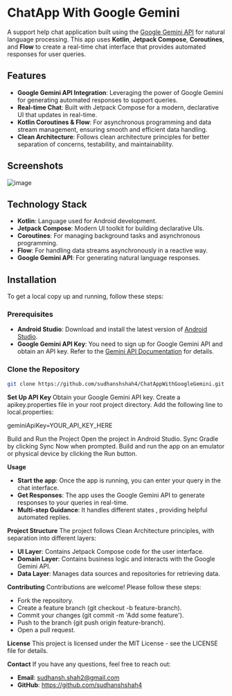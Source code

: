 # ChatApp With Google Gemini

A support help chat application built using the [Google Gemini API](https://developers.google.com/ai/generativeai) for natural language processing. This app uses **Kotlin**, **Jetpack Compose**, **Coroutines**, and **Flow** to create a real-time chat interface that provides automated responses for user queries.

## Features

- **Google Gemini API Integration**: Leveraging the power of Google Gemini for generating automated responses to support queries.
- **Real-time Chat**: Built with Jetpack Compose for a modern, declarative UI that updates in real-time.
- **Kotlin Coroutines & Flow**: For asynchronous programming and data stream management, ensuring smooth and efficient data handling.
- **Clean Architecture**: Follows clean architecture principles for better separation of concerns, testability, and maintainability.

## Screenshots

![image](https://github.com/user-attachments/assets/de66cd4e-fe62-45c3-9309-74a311bfa04e)


## Technology Stack

- **Kotlin**: Language used for Android development.
- **Jetpack Compose**: Modern UI toolkit for building declarative UIs.
- **Coroutines**: For managing background tasks and asynchronous programming.
- **Flow**: For handling data streams asynchronously in a reactive way.
- **Google Gemini API**: For generating natural language responses.

## Installation

To get a local copy up and running, follow these steps:

### Prerequisites

- **Android Studio**: Download and install the latest version of [Android Studio](https://developer.android.com/studio).
- **Google Gemini API Key**: You need to sign up for Google Gemini API and obtain an API key. Refer to the [Gemini API Documentation](https://developers.google.com/ai/generativeai) for details.

### Clone the Repository

```bash
git clone https://github.com/sudhanshshah4/ChatAppWithGoogleGemini.git
```
**Set Up API Key**
Obtain your Google Gemini API key.
Create a apikey.properties file in your root project directory.
Add the following line to local.properties:

geminiApiKey=YOUR_API_KEY_HERE

Build and Run the Project
Open the project in Android Studio.
Sync Gradle by clicking Sync Now when prompted.
Build and run the app on an emulator or physical device by clicking the Run button.

**Usage**
- **Start the app**: Once the app is running, you can enter your query in the chat interface.
- **Get Responses**: The app uses the Google Gemini API to generate responses to your queries in real-time.
- **Multi-step Guidance**: It handles different states , providing helpful automated replies.

**Project Structure**
The project follows Clean Architecture principles, with separation into different layers:

- **UI Layer**: Contains Jetpack Compose code for the user interface.
- **Domain Layer**: Contains business logic and interacts with the Google Gemini API.
- **Data Layer**: Manages data sources and repositories for retrieving data.

**Contributing**
Contributions are welcome! Please follow these steps:

- Fork the repository.
- Create a feature branch (git checkout -b feature-branch).
- Commit your changes (git commit -m 'Add some feature').
- Push to the branch (git push origin feature-branch).
- Open a pull request.

**License**
This project is licensed under the MIT License - see the LICENSE file for details.

**Contact**
If you have any questions, feel free to reach out:
- **Email**: sudhansh.shah2@gmail.com
- **GitHub**: https://github.com/sudhanshshah4



